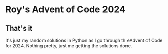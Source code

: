 # Roy's Advent of Code 2024

## That's it
It's just my random solutions in Python as I go through th eAdvent of Code for 2024.
Nothing pretty, just me getting the solutions done.